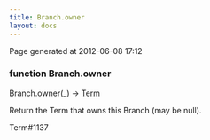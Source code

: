 ```yaml
---
title: Branch.owner
layout: docs
---
```


<div class="bottom_right_note">Page generated at 2012-06-08 17:12</div>
<h3><span class="minor">function</span> Branch.owner</h3>

Branch.owner(_) -> <a href="/docs/Term.html">Term</a>
<p>Return the Term that owns this Branch (may be null).</p>

<p><span class="extra_minor">Term#1137</span></p>
